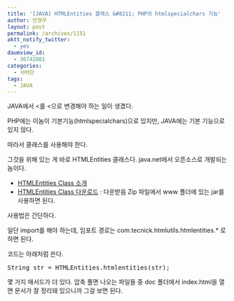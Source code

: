 ```yaml
---
title: '[JAVA] HTMLEntities 클래스 &#8211; PHP의 htmlspecialchars 기능'
author: 안형우
layout: post
permalink: /archives/1151
aktt_notify_twitter:
  - yes
daumview_id:
  - 36742801
categories:
  - 서버단
tags:
  - JAVA
---
```

JAVA에서 <를 <으로 변경해야 하는 일이 생겼다.

PHP에는 이놈이 기본기능(htmlspecialchars)으로 있지만, JAVA에는 기본 기능으로 있지 않다.

따라서 클래스를 사용해야 한다.

그것을 위해 있는 게 바로 HTMLEntities 클래스다. java.net에서 오픈소스로 개발되는 놈이다.

*   [HTMLEntities Class 소개][1]
*   [HTMLEntities Class 다운로드][2] : 다운받음 Zip 파일에서 www 폴더에 있는 jar를 사용하면 된다.

사용법은 간단하다.

일단 import를 해야 하는데, 임포트 경로는 com.tecnick.htmlutils.htmlentities.* 로 하면 된다.

코드는 아래처럼 쓴다.

<pre class="brush:java">String str = HTMLEntities.htmlentities(str);</pre>

몇 가지 매서드가 더 있다. 압축 풀면 나오는 파일들 중 doc 폴더에서 index.html을 열면 문서가 잘 정리돼 있으니까 그걸 보면 된다.

 [1]: http://www.tecnick.com/public/code/cp_dpage.php?aiocp_dp=htmlentities
 [2]: http://sourceforge.net/projects/htmlentities/
